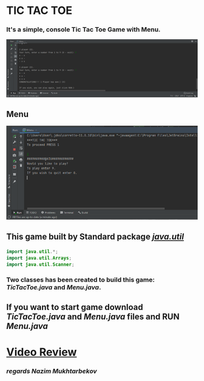 # TIC TAC TOE

### It's a simple, console **Tic Tac Toe** Game with **Menu.**
![](https://github.com/xNazim/PL2-Mid-term/blob/main/Screenshot%20.PNG)
## Menu
![](https://github.com/xNazim/PL2-Mid-term/blob/main/Screenshot%202.PNG)


## This game built by Standard package [*java.util*](https://docs.oracle.com/javase/8/docs/api/java/util/package-summary.html)

```java
import java.util.*;
import java.util.Arrays;
import java.util.Scanner;
```
### Two classes has been created to build this game: *TicTacToe.java* and *Menu.java*.


## If you want to start game download *TicTacToe.java* and *Menu.java* files and RUN *Menu.java*


# [Video Review](https://youtu.be/WNrd4W6-yBI)





###                                                                                                         *regards Nazim Mukhtarbekov*
